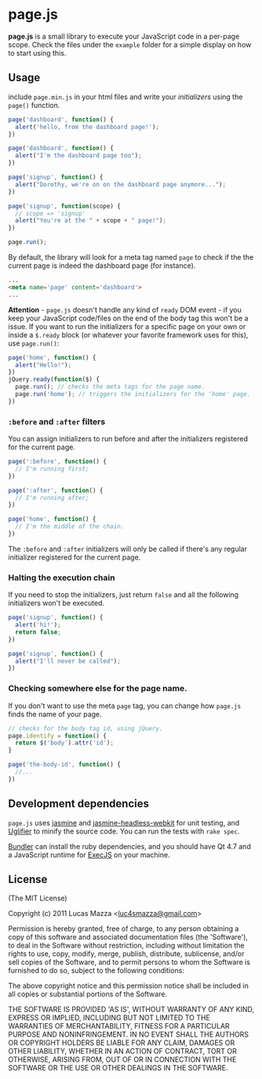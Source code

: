 # page.js

**page.js** is a small library to execute your JavaScript code in a per-page scope. Check the files under the `example` folder for a simple display on how to start using this.

## Usage

include `page.min.js` in your html files and write your *initializers* using the `page()` function.

```javascript
page('dashboard', function() {
  alert('hello, from the dashboard page!');
})

page('dashboard', function() {
  alert("I'm the dashboard page too");
})

page('signup', function() {
  alert("Dorothy, we're on on the dashboard page anymore...");
})

page('signup', function(scope) {
  // scope => 'signup'
  alert("You're at the " + scope + " page!");
})

page.run();
```

By default, the library will look for a meta tag named `page` to check if the the current page is indeed the dashboard page (for instance).

```html
...
<meta name='page' content='dashboard'>
...
```
**Attention** - `page.js` doesn't handle any kind of `ready` DOM event - if you keep your JavaScript code/files on the end of the body tag this won't be a issue. If you want to run the initializers for a specific page on your own or inside a `$.ready` block (or whatever your favorite framework uses for this), use `page.run()`:

```javascript
page('home', function() {
  alert("Hello!");
})
jQuery.ready(function($) {
  page.run(); // checks the meta tags for the page name.
  page.run('home'); // triggers the initializers for the 'home' page.
})
```

### `:before` and `:after` filters

You can assign initializers to run before and after the initializers registered for the current page.

```javascript
page(':before', function() {
  // I'm running first;
})

page(':after', function() {
  // I'm running after;
})

page('home', function() {
  // I'm the middle of the chain.
})
```

The `:before` and `:after` initializers will only be called if there's any regular initializer registered for the current page.

### Halting the execution chain

If you need to stop the initializers, just return `false` and all the following initializers won't be executed.

```javascript
page('signup', function() {
  alert('hi!');
  return false;
})

page('signup', function() {
  alert("I'll never be called");
})
```

### Checking somewhere else for the page name.

If you don't want to use the meta `page` tag, you can change how `page.js` finds the name of your page.

```javascript
// checks for the body tag id, using jQuery.
page.identify = function() {
  return $('body').attr('id');
}

page('the-body-id', function() {
  //...
})
```

## Development dependencies

`page.js` uses [jasmine](https://github.com/pivotal/jasmine) and [jasmine-headless-webkit](http://johnbintz.github.com/jasmine-headless-webkit/) for unit testing, and [Uglifier](https://github.com/lautis/uglifier) to minify the source code. You can run the tests with `rake spec`.

[Bundler](http://gembundler.com/) can install the ruby dependencies, and you should have Qt 4.7 and a JavaScript runtime for [ExecJS](github.com/sstephenson/execjs) on your machine.

## License

(The MIT License)

Copyright (c) 2011 Lucas Mazza &lt;luc4smazza@gmail.com&gt;

Permission is hereby granted, free of charge, to any person obtaining
a copy of this software and associated documentation files (the
'Software'), to deal in the Software without restriction, including
without limitation the rights to use, copy, modify, merge, publish,
distribute, sublicense, and/or sell copies of the Software, and to
permit persons to whom the Software is furnished to do so, subject to
the following conditions:

The above copyright notice and this permission notice shall be
included in all copies or substantial portions of the Software.

THE SOFTWARE IS PROVIDED 'AS IS', WITHOUT WARRANTY OF ANY KIND,
EXPRESS OR IMPLIED, INCLUDING BUT NOT LIMITED TO THE WARRANTIES OF
MERCHANTABILITY, FITNESS FOR A PARTICULAR PURPOSE AND NONINFRINGEMENT.
IN NO EVENT SHALL THE AUTHORS OR COPYRIGHT HOLDERS BE LIABLE FOR ANY
CLAIM, DAMAGES OR OTHER LIABILITY, WHETHER IN AN ACTION OF CONTRACT,
TORT OR OTHERWISE, ARISING FROM, OUT OF OR IN CONNECTION WITH THE
SOFTWARE OR THE USE OR OTHER DEALINGS IN THE SOFTWARE.